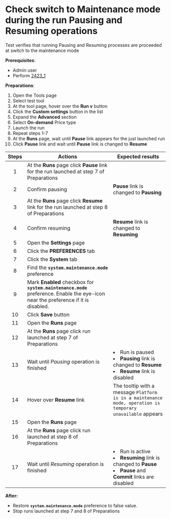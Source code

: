 # Check switch to Maintenance mode during the run Pausing and Resuming operations

Test verifies that running Pausing and Resuming processes are proceeded at switch to the maintenance mode

**Prerequisites**:
- Admin user
- Perform [2423_1](2423_1.md)

**Preparations**:
1. Open the Tools page 
2. Select test tool
3. At the tool page, hover over the **Run v** button
4. Click the **Custom settings** button in the list
5. Expand the **Advanced** section
6. Select **On-demand** Price type
7. Launch the run
8. Repeat steps 1-7
9. At the **Runs** page, wait until **Pause** link appears for the just launched run
10. Click **Pause** link and wait until **Pause** link is changed to **Resume**

| Steps | Actions | Expected results |
| :---: | --- | --- |
| 1 | At the **Runs** page click **Pause** link for the run launched at step 7 of Preparations | |
| 2 | Confirm pausing | **Pause** link is changed to **Pausing** |
| 3 | At the **Runs** page click **Resume** link for the run launched at step 8 of Preparations | |
| 4 | Confirm resuming | **Resume** link is changed to **Resuming** |
| 5 | Open the **Settings** page | |
| 6 | Click the **PREFERENCES** tab | |
| 7 | Click the **System** tab | |
| 8 | Find the **`system.maintenance.mode`** preference |  |
| 9 | Mark **Enabled** checkbox for **`system.maintenance.mode`** preference. Enable the eye-icon near the preference if it is disabled. | |
| 10 | Click **Save** button | |
| 11 | Open the **Runs** page | |
| 12 | At the **Runs** page click run launched at step 7 of Preparations| |
| 13 | Wait until *Pausing* operation is finished | <li> Run is paused <li> **Pausing** link is changed to **Resume** <li> **Resume** link is disabled |
| 14 | Hover over **Resume** link | The tooltip with a message `Platform is in a maintenance mode, operation is temporary unavailable` appears |
| 15 | Open the **Runs** page | |
| 16 | At the **Runs** page click run launched at step 8 of Preparations| |
| 17 | Wait until *Resuming* operation is finished | <li> Run is active <li> **Resuming** link is changed to **Pause** <li> **Pause** and **Commit** links are disabled |

**After:**
- Restore **`system.maintenance.mode`** preference to false value.
- Stop runs launched at step 7 and 8 of Preparations
